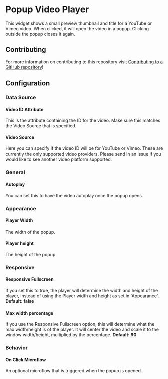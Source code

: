 # Popup Video Player

This widget shows a small preview thumbnail and title for a YouTube or Vimeo video.
When clicked, it will open the video in a popup.
Clicking outside the popup closes it again.

## Contributing

For more information on contributing to this repository visit [Contributing to a GitHub repository](https://world.mendix.com/display/howto50/Contributing+to+a+GitHub+repository)!

## Configuration

### Data Source

#### Video ID Attribute
This is the attribute containing the ID for the video. Make sure this matches the Video Source that is specified.

#### Video Source
Here you can specify if the video ID will be for YouTube or Vimeo. These are currently the only supported video providers.
Please send in an issue if you would like to see another video platform supported.

### General

#### Autoplay
You can set this to have the video autoplay once the popup opens.

### Appearance

#### Player Width
The width of the popup.

#### Player height
The height of the popup.

### Responsive

#### Responsive Fullscreen
If you set this to true, the player will determine the width and height of the player, instead of using the Player width and height as set in 'Appearance'. **Default: false**

#### Max width percentage
If you use the Responsive Fullscreen option, this will determine what the max width/height is of the player. It will center the video and scale it to the window width/height, multiplied by the percentage. **Default: 90**

### Behavior

#### On Click Microflow
An optional microflow that is triggered when the popup is opened.
